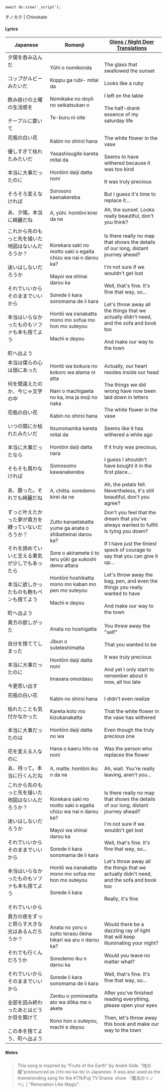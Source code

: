 ```dataviewjs
await dv.view('_script');
```
チノカテ | Chinokate
#### Lyrics

| Japanese                                                                                                               | Romanji                                                                                                                                                                                                                         | [Glens / Night Deer Translations](https://twitter.com/NightDeerTL)                                                                                                                                                                                                                                                  |
| ---------------------------------------------------------------------------------------------------------------------- | ------------------------------------------------------------------------------------------------------------------------------------------------------------------------------------------------------------------------------- | ------------------------------------------------------------------------------------------------------------------------------------------------------------------------------------------------------------------------------------------------------------------------------------------------------------------- |
| 夕陽を呑み込んだ<br><br>コップがルビーみたいだ<br><br>飲み掛けの土曜の生活感を<br><br>テーブルに置いて                                                        | Yūhi o nomikonda<br><br>Koppu ga rubi- mitai da<br><br>Nomikake no doyō no seikatsukan o<br><br>Te-buru ni oite                                                                                                                 | The glass that swallowed the sunset<br><br>Looks like a ruby<br><br>I left on the table<br><br>The half-drank essence of my saturday life                                                                                                                                                                           |
| 花瓶の白い花<br><br>優しすぎて枯れたみたいだ<br><br>本当に大事だったのに<br><br>そろそろ変えなければ                                                         | Kabin no shiroi hana<br><br>Yasashisugite kareta mitai da<br><br>Hontōni daiji datta noni<br><br>Sorosoro kaenakereba                                                                                                           | The white flower in the vase<br><br>Seems to have withered because it was too kind<br><br>It was truly precious<br><br>But I guess it's time to replace it…                                                                                                                                                         |
| あ、夕陽。本当に綺麗だね                                                                                                           | A, yūhi. hontōni kirei da ne                                                                                                                                                                                                    | Ah, the sunset. Looks really beautiful, don't you think?                                                                                                                                                                                                                                                            |
| これから先のもっと先を描いた地図はないんだろうか？<br><br>迷いはしないだろうか<br><br>それでいいから そのままでいいから<br><br>本当はいらなかったものもソファも本も捨てよう<br><br>町へ出よう        | Korekara saki no motto saki o egaita chizu wa nai n darou ka?<br><br>Mayoi wa shinai darou ka<br><br>Sorede ii kara sonomama de ii kara<br><br>Hontō wa iranakatta mono mo sofua mo hon mo suteyou<br><br>Machi e deyou         | Is there really no map that shows the details of our long, distant journey ahead?<br><br>I'm not sure if we wouldn't get lost<br><br>Well, that's fine. It's fine that way, so…<br><br>Let's throw away all the things that we actually didn't need, and the sofa and book too<br><br>And make our way to the town  |
| 本当は僕らの心は頭にあった<br><br>何を間違えたのか、今じゃ文字の中<br><br>花瓶の白い花<br><br>いつの間にか枯れたみたいだ<br><br>本当に大事だったなら<br><br>そもそも買わなければ           | Hontō wa bokura no kokoro wa atama ni atta<br><br>Nani o machigaeta no ka, ima ja moji no naka<br><br>Kabin no shiroi hana<br><br>Itsunomanika kareta mitai da<br><br>Hontōni daiji datta nara<br><br>Somosomo kawanakereba     | Actually, our heart resides inside our head<br><br>The things we did wrong have now been laid down in letters<br><br>The white flower in the vase<br><br>Seems like it has withered a while ago<br><br>If it truly was precious,<br><br>I guess I shouldn't have bought it in the first place…                      |
| あ、散った。それでも綺麗だね                                                                                                         | A, chitta. soredemo kirei da ne                                                                                                                                                                                                 | Ah, the petals fell. Nevertheless, it's still beautiful, don't you agree?                                                                                                                                                                                                                                           |
| ずっと叶えたかった夢が貴方を縛っていないだろうか？<br><br>それを諦めていいと言える勇気が少しでもあったら<br><br>本当に欲しかったものも鞄もペンも捨てよう<br><br>町へ出よう                      | Zutto kanaetakatta yume ga anata o shibatteinai darou ka?<br><br>Sore o akiramete ii to ieru yūki ga sukoshi demo attara<br><br>Hontōni hoshikatta mono mo kaban mo pen mo suteyou<br><br>Machi e deyou                         | Don't you feel that the dream that you've always wanted to fulfill is tying you down?<br><br>If I have just the tiniest speck of courage to say that you can give it up…<br><br>Let's throw away the bag, pen, and even the things you really wanted to have<br><br>And make our way to the town                    |
| 貴方の欲しがった<br><br>自分を捨ててしまった<br><br>本当に大事だったのに<br><br>今更思い出す                                                             | Anata no hoshigatta<br><br>Jibun o suteteshimatta<br><br>Hontōni daiji datta noni<br><br>Imasara omoidasu                                                                                                                       | You threw away the "self"<br><br>That you wanted to be<br><br>It was truly precious<br><br>And yet I only start to remember about it now, all too late                                                                                                                                                              |
| 花瓶の白い花<br><br>枯れたことも気付かなかった<br><br>本当に大事だったのは<br><br>花を変える人なのに                                                         | Kabin no shiroi hana<br><br>Kareta koto mo kizukanakatta<br><br>Hontōni daiji datta no wa<br><br>Hana o kaeru hito na noni                                                                                                      | I didn't even realize<br><br>That the white flower in the vase has withered<br><br>Even though the truly precious one<br><br>Was the person who replaces the flower                                                                                                                                                 |
| あ、待って。本当に行くんだね                                                                                                         | A, matte. hontōni iku n da ne                                                                                                                                                                                                   | Ah, wait. You're really leaving, aren't you…                                                                                                                                                                                                                                                                        |
| これから先のもっと先を描いた地図はないんだろうか？<br><br>迷いはしないだろうか<br><br>それでいいから そのままでいいから<br><br>本当はいらなかったものもソファも本も捨てよう<br><br>それでいいから      | Korekara saki no motto saki o egaita chizu wa nai n darou ka?<br><br>Mayoi wa shinai darou ka<br><br>Sorede ii kara sonomama de ii kara<br><br>Hontō wa iranakatta mono mo sofua mo hon mo suteyou<br><br>Sorede ii kara        | Is there really no map that shows the details of our long, distant journey ahead?<br><br>I'm not sure if we wouldn't get lost<br><br>Well, that's fine. It's fine that way, so…<br><br>Let's throw away all the things that we actually didn't need, and the sofa and book too<br><br>Really, it's fine             |
| 貴方の夜をずっと照らす大きな光はあるんだろうか？<br><br>それでも行くんだろうか<br><br>それでいいから そのままでいいから<br><br>全部を読み終わったあとはどうか目を開けて<br><br>この本を捨てよう、町へ出よう | Anata no yoru o zutto terasu ōkina hikari wa aru n darou ka?<br><br>Soredemo iku n darou ka<br><br>Sorede ii kara sonomama de ii kara<br><br>Zenbu o yomiowatta ato wa dōka me o akete<br><br>Kono hon o suteyou, machi e deyou | Would there be a dazzling ray of light that will keep illuminating your night?<br><br>Would you leave no matter what?<br><br>Well, that's fine. It's fine that way, so…<br><br>After you've finished reading everything, please open your eyes<br><br>Then, let's throw away this book and make our way to the town |
##### Notes
>This song is inspired by “Fruits of the Earth” by André Gide. “地の糧”pronounced as /chi-no-ka-te/ in Japanese. It was also used as the theme/ending song for the KTN/Fuji TV Drama  show 『魔法のリノベ』| “Renovation Like Magic”.